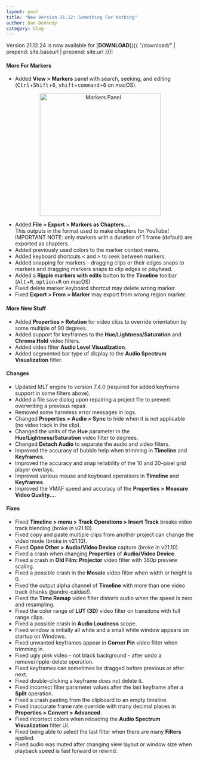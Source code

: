 ```yaml
---
layout: post
title: "New Version 21.12: Something For Nothing"
author: Dan Dennedy
category: blog
---
```


Version 21.12.24 is now available for [**DOWNLOAD**]({{ "/download/" | prepend: site.baseurl | prepend: site.url }})!

#### More For Markers

- Added **View > Markers** panel with search, seeking, and editing (<kbd>Ctrl</kbd>+<kbd>Shift</kbd>+<kbd>6</kbd>, <kbd>shift</kbd>+<kbd>command</kbd>+<kbd>6</kbd> on macOS).

<div style="text-align: center"><img src="{{ "/assets/img/blog/markers-panel.png" | prepend: site.baseurl | prepend: site.url }}"
alt="Markers Panel" width="324" height="328"></div>

- Added **File > Export > Markers as Chapters...**:  
  This outputs in the format used to make chapters for YouTube!  
  IMPORTANT NOTE: only markers with a duration of 1 frame (default) are exported as chapters.
- Added previously used colors to the marker context menu.
- Added keyboard shortcuts <kbd>&lt;</kbd> and <kbd>&gt;</kbd> to seek between markers.
- Added snapping for markers - dragging clips or their edges snaps to markers and dragging markers snaps to clip edges or playhead.
- Added a **Ripple markers with edits** button to the **Timeline** toolbar (<kbd>Alt</kbd>+<kbd>R</kbd>, <kbd>option</kbd>+<kbd>R</kbd> on macOS)
- Fixed delete marker keyboard shortcut may delete wrong marker.
- Fixed **Export > From > Marker** may export from wrong region marker.

#### More New Stuff

- Added **Properties > Rotation** for video clips to override orientation by some multiple of 90 degrees.
- Added support for keyframes to the **Hue/Lightness/Saturation** and **Chroma Hold** video filters.
- Added video filter **Audio Level Visualization**.
- Added segmented bar type of display to the **Audio Spectrum Visualization** filter.

#### Changes

- Updated MLT engine to version 7.4.0 (required for added keyframe support in some filters above).
- Added a file save dialog upon repairing a project file to prevent overwriting a previous repair.
- Removed some harmless error messages in logs.
- Changed **Properties > Audio > Sync** to hide when it is not applicable (no video track in the clip).
- Changed the units of the **Hue** parameter in the **Hue/Lightness/Saturation** video filter to degrees.
- Changed **Detach Audio** to separate the audio and video filters.
- Improved the accuracy of bubble help when trimming in **Timeline** and **Keyframes**.
- Improved the accuracy and snap reliability of the 10 and 20-pixel grid player overlays.
- Improved various mouse and keyboard operations in **Timeline** and **Keyframes**.
- Improved the VMAF speed and accuracy of the **Properties > Measure Video Quality...**.

#### Fixes

- Fixed **Timeline > menu > Track Operations > Insert Track** breaks video track blending (broke in v21.10).
- Fixed copy and paste multiple clips from another project can change the video mode (broke in v21.10).
- Fixed **Open Other > Audio/Video Device** capture (broke in v21.10).
- Fixed a crash when changing **Properties** of **Audio/Video Device**.
- Fixed a crash in **Old Film: Projector** video filter with 360p preview scaling.
- Fixed a possible crash in the **Mosaic** video filter when width or height is 0.
- Fixed the output alpha channel of **Timeline** with more than one video track (thanks @andre-caldas!).
- Fixed the **Time Remap** video filter distorts audio when the speed is zero and resampling.
- Fixed the color range of **LUT (3D)** video filter on transitons with full range clips.
- Fixed a possible crash in **Audio Loudness** scope.
- Fixed window is initially all white and a small white window appears on startup on Windows.
- Fixed unwanted keyframes appear in **Corner Pin** video filter when trimming in.
- Fixed ugly pink video - not black background - after undo a remove/ripple-delete operation.
- Fixed keyframes can sometimes be dragged before previous or after next.
- Fixed double-clicking a keyframe does not delete it.
- Fixed incorrect filter parameter values after the last keyframe after a **Split** operation.
- Fixed a crash pasting from the clipboard to an empty timeline.
- Fixed inaccurate frame rate override with many decimal places in **Properties > Convert > Advanced**.
- Fixed incorrect colors when reloading the **Audio Spectrum Visualization** filter UI.
- Fixed being able to select the last filter when there are many **Filters** applied.
- Fixed audio was muted after changing view layout or window size when playback speed is fast forward or rewind.
